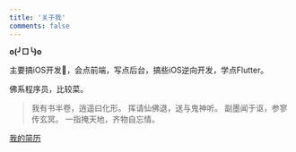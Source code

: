 ```yaml
---
title: '关于我'
comments: false
---
```


**o(╯□╰)o**

主要搞iOS开发，会点前端，写点后台，搞些iOS逆向开发，学点Flutter。

佛系程序员，比较菜。

> 我有书半卷，逍遥曰化形。
> 挥请仙佛退，送与鬼神听。
> 副墨闻于讴，参寥传玄冥。
> 一指掩天地，齐物自忘情。

<!-- ![](/images/image.jpg) -->

[我的简历](/about/me.html)
